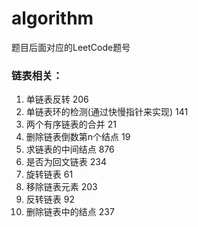 # algorithm

题目后面对应的LeetCode题号

### 链表相关：

1. 单链表反转 206
2. 单链表环的检测(通过快慢指针来实现) 141
3. 两个有序链表的合并 21
4. 删除链表倒数第n个结点 19
5. 求链表的中间结点 876
6. 是否为回文链表 234
7. 旋转链表 61
8. 移除链表元素 203
9. 反转链表 92
10. 删除链表中的结点 237
